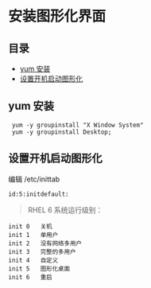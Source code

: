 # 安装图形化界面

## 目录

-   [yum 安装](#yum-安装)
-   [设置开机启动图形化](#设置开机启动图形化)

## yum 安装

```纯文本
 yum -y groupinstall "X Window System"
 yum -y groupinstall Desktop;
```

## 设置开机启动图形化

编辑 /etc/inittab

```纯文本
id:5:initdefault:
```

> RHEL 6 系统运行级别：

```纯文本
init 0   关机
init 1   单用户
init 2   没有网络多用户
init 3   完整的多用户
init 4   自定义
init 5   图形化桌面
init 6   重启
```
